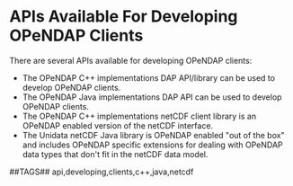 # APIs Available For Developing OPeNDAP Clients

There are several APIs available for developing OPeNDAP clients:

* The OPeNDAP C++ implementations DAP API/library can be used to develop
OPeNDAP clients.
* The OPeNDAP Java implementations DAP API can be used to develop OPeNDAP clients.
* The OPeNDAP C++ implementations netCDF client library is an OPeNDAP enabled version of the netCDF interface.
* The Unidata netCDF Java library is OPeNDAP enabled "out of the box"
and includes OPeNDAP specific extensions for dealing with OPeNDAP data types
that don't fit in the netCDF data model.

##TAGS##
api,developing,clients,c++,java,netcdf